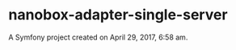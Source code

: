 nanobox-adapter-single-server
=============================

A Symfony project created on April 29, 2017, 6:58 am.
